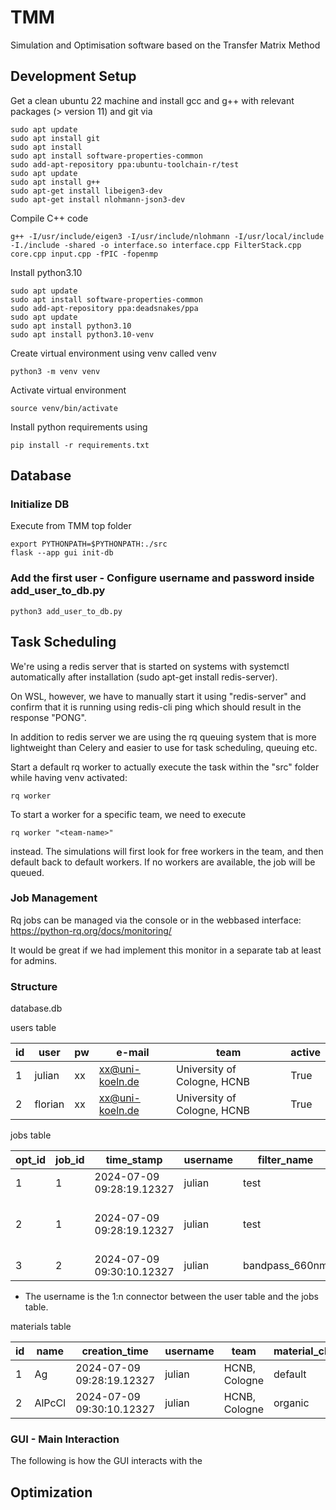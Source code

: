 # TMM

Simulation and Optimisation software based on the Transfer Matrix Method

## Development Setup

Get a clean ubuntu 22 machine and install gcc and g++ with relevant packages (>
version 11) and git via

```console
sudo apt update
sudo apt install git
sudo apt install
sudo apt install software-properties-common
sudo add-apt-repository ppa:ubuntu-toolchain-r/test
sudo apt update
sudo apt install g++
sudo apt-get install libeigen3-dev
sudo apt-get install nlohmann-json3-dev
```

Compile C++ code

```console
g++ -I/usr/include/eigen3 -I/usr/include/nlohmann -I/usr/local/include -I./include -shared -o interface.so interface.cpp FilterStack.cpp core.cpp input.cpp -fPIC -fopenmp
```

Install python3.10

```console
sudo apt update
sudo apt install software-properties-common
sudo add-apt-repository ppa:deadsnakes/ppa
sudo apt update
sudo apt install python3.10
sudo apt install python3.10-venv
```

Create virtual environment using venv called venv

```console
python3 -m venv venv
```

Activate virtual environment

```console
source venv/bin/activate
```

Install python requirements using

```console
pip install -r requirements.txt
```

## Database

### Initialize DB

Execute from TMM top folder

```console
export PYTHONPATH=$PYTHONPATH:./src
flask --app gui init-db
```

### Add the first user - Configure username and password inside add_user_to_db.py
```console
python3 add_user_to_db.py
```


## Task Scheduling

We're using a redis server that is started on systems with systemctl
automatically after installation (sudo apt-get install redis-server).

On WSL, however, we have to manually start it using "redis-server" and confirm
that it is running using redis-cli ping which should result in the response
"PONG".

In addition to redis server we are using the rq queuing system that is more
lightweight than Celery and easier to use for task scheduling, queuing etc.

Start a default rq worker to actually execute the task within the "src" folder while
having venv activated:

```console
rq worker
```

To start a worker for a specific team, we need to execute

```console
rq worker "<team-name>"
```

instead. The simulations will first look for free workers in the team, and then
default back to default workers. If no workers are available, the job will be queued.

### Job Management

Rq jobs can be managed via the console or in the webbased interface: https://python-rq.org/docs/monitoring/

It would be great if we had implement this monitor in a separate tab at least for admins.

### Structure

database.db

users table

| id  | user    | pw  | e-mail          | team                        | active |
| --- | ------- | --- | --------------- | --------------------------- | ------ |
| 1   | julian  | xx  | xx@uni-koeln.de | University of Cologne, HCNB | True   |
| 2   | florian | xx  | xx@uni-koeln.de | University of Cologne, HCNB | True   |

jobs table

| opt_id | job_id | time_stamp                | username | filter_name    | optimization_method | initial_json | current_data | steps | initial_merit | current_merit | description                     |
| ------ | ------ | ------------------------- | -------- | -------------- | ------------------- | ------------ | ------------ | ----- | ------------- | ------------- | ------------------------------- |
| 1      | 1      | 2024-07-09 09:28:19.12327 | julian   | test           | None                | {dict}       |              |       |               |               |                                 |
| 2      | 1      | 2024-07-09 09:28:19.12327 | julian   | test           | Nelder-Mead         | {dict}       | {dict}       | 13240 | 13000         | 500           | Optimization with [Nelder-Mead] |
| 3      | 2      | 2024-07-09 09:30:10.12327 | julian   | bandpass_660nm | None                | {dict}       |              |       |               |               |                                 |

- The username is the 1:n connector between the user table and the jobs table.

materials table

| id  | name   | creation_time             | username | team          | material_class | data   |
| --- | ------ | ------------------------- | -------- | ------------- | -------------- | ------ |
| 1   | Ag     | 2024-07-09 09:28:19.12327 | julian   | HCNB, Cologne | default        | {dict} |
| 2   | AlPcCl | 2024-07-09 09:30:10.12327 | julian   | HCNB, Cologne | organic        | {dict} |

### GUI - Main Interaction

The following is how the GUI interacts with the

## Optimization

```

```
